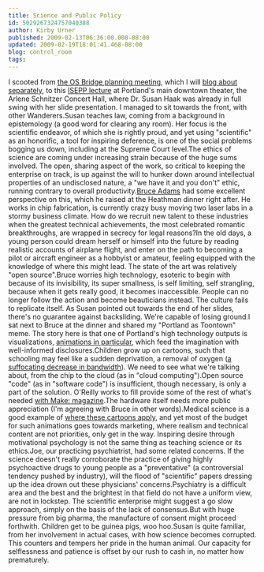 ```yaml
---
title: Science and Public Policy
id: 5029267324757040388
author: Kirby Urner
published: 2009-02-13T06:36:00.000-08:00
updated: 2009-02-19T18:01:41.468-08:00
blog: control_room
tags: 
---
```


I scooted from [the OS Bridge planning meeting](http://opensourcebridge.org/planning/teams/feb12contentnotes), which I will [blog about separately](http://mybizmo.blogspot.com/2009/02/os-bridge-planning.html), to this [ISEPP lecture](http://isepp.org/Pages/08-09%20Pages/Haack08.html) at Portland's main downtown theater, the Arlene Schnitzer Concert Hall, where Dr. Susan Haak was already in full swing with her slide presentation.  I managed to sit towards the front, with other Wanderers.Susan teaches law, coming from a background in epistemology (a good word for clearing any room).  Her focus is the scientific endeavor, of which she is rightly proud, and yet using "scientific" as an honorific, a tool for inspiring deference, is one of the social problems bogging us down, including at the Supreme Court level.The ethics of science are coming under increasing strain because of the huge sums involved.  The open, sharing aspect of the work, so critical to keeping the enterprise on track, is up against the will to hunker down around intellectual properties of an undisclosed nature, a "we have it and you don't" ethic, running contrary to overall productivity.[Bruce Adams](http://worldgame.blogspot.com/2006/02/bruce-adams-presents.html) had some excellent perspective on this, which he raised at the Heathman dinner right after.  He works in chip fabrication, is currently crazy busy moving two laser labs in a stormy business climate.  How do we recruit new talent to these industries when the greatest technical achievements, the most celebrated romantic breakthroughs, are wrapped in secrecy for legal reasons?In the old days, a young person could dream herself or himself into the future by reading realistic accounts of airplane flight, and enter on the path to becoming a pilot or aircraft engineer as a hobbyist or amateur, feeling equipped with the knowledge of where this might lead. The state of the art was relatively "open source".Bruce worries high technology, esoteric to begin with because of its invisibility, its super smallness, is self limiting, self strangling, because when it gets really good, it becomes inaccessible.  People can no longer follow the action and become beauticians instead.  The culture fails to replicate itself.  As Susan pointed out towards the end of her slides, there's no guarantee against backsliding.  We're capable of losing ground.I sat next to Bruce at the dinner and shared my "Portland as Toontown" meme.  The story here is that one of Portland's high technology outputs is visualizations, [animations in particular](http://worldgame.blogspot.com/2008/05/adult-education.html), which feed the imagination with well-informed disclosures.Children grow up on cartoons, such that schooling may feel like a sudden deprivation, a removal of oxygen ([a suffocating decrease in bandwidth](http://controlroom.blogspot.com/2006/02/boosting-bandwidth.html)).  We need to see what we're talking about, from the chip to the cloud (as in "cloud computing").Open source "code" (as in "software code") is insufficient, though necessary, is only a part of the solution.  O'Reilly works to fill provide some of the rest of what's needed [with Make: magazine](http://makezine.com/).The hardware itself needs more public appreciation (I'm agreeing with Bruce in other words).Medical science is a good example of [where these cartoons apply](http://worldgame.blogspot.com/2008/03/protein-folding.html), and yet most of the budget for such animations goes towards marketing, where realism and technical content are not priorities, only get in the way.  Inspiring desire through motivational psychology is not the same thing as teaching science or its ethics.Joe, our practicing psychiatrist, had some related concerns.  If the science doesn't really corroborate the practice of giving highly psychoactive drugs to young people as a "preventative" (a controversial tendency pushed by industry), will the flood of "scientific" papers dressing up the idea drown out these physicians' concerns.Psychiatry is a difficult area and the best and the brightest in that field do not have a uniform view, are not in lockstep.  The scientific enterprise might suggest a go slow approach, simply on the basis of the lack of consensus.But with huge pressure from big pharma, the manufacture of consent might proceed forthwith. Children get to be guinea pigs, woo hoo.Susan is quite familiar, from her involvement in actual cases, with how science becomes corrupted.  This counters and tempers her pride in the human animal.  Our capacity for selflessness and patience is offset by our rush to cash in, no matter how prematurely.[](https://blogger.googleusercontent.com/img/b/R29vZ2xl/AVvXsEgDyIvtFhz66U-RPbvWWP5XdE8XQBtpo-bnJhZTerT2L7dUy8NYo9aZLe9oYvsT5-FLLuwfXjepaP6BSeFuRPeivlNhie_czE2NKkGm1R8eUKISZLAzpfAIwYjAkLNud5iuXq8P/s1600-h/HaackBannerPage.jpg)